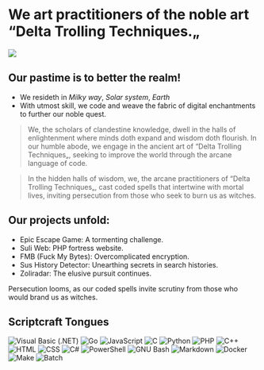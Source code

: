 # We art practitioners of the noble art “Delta Trolling Techniques.„

![](https://komarev.com/ghpvc/?username=Delta-Trolling-Technologies&color=grey&style=flat-square&label=Visage+Glimpses&abbreviated=true)

## Our pastime is to better the realm!

* We resideth in *Milky way*, *Solar system*, *Earth*
* With utmost skill, we code and weave the fabric of digital enchantments to further our noble quest.

> We, the scholars of clandestine knowledge, dwell in the halls of enlightenment where minds doth expand and wisdom doth flourish. In our humble abode, we engage in the ancient art of “Delta Trolling Techniques„, seeking to improve the world through the arcane language of code.

> In the hidden halls of wisdom, we, the arcane practitioners of “Delta Trolling Techniques„, cast coded spells that intertwine with mortal lives, inviting persecution from those who seek to burn us as witches.

## Our projects unfold:
* Epic Escape Game: A tormenting challenge.
* Suli Web: PHP fortress website.
* FMB (Fuck My Bytes): Overcomplicated encryption.
* Sus History Detector: Unearthing secrets in search histories.
* Zoliradar: The elusive pursuit continues.

Persecution looms, as our coded spells invite scrutiny from those who would brand us as witches.

## Scriptcraft Tongues

![Visual Basic (.NET)](https://img.shields.io/badge/-512bd4?style=flat-square&logo=visualbasic&logoColor=ffffff&link=https%3A%2F%2Fen.m.wikipedia.org%2Fwiki%2FVisual_Basic_(.NET)&link=https%3A%2F%2Fen.m.wikipedia.org%2Fwiki%2FVisual_Basic_(.NET))
![Go](https://img.shields.io/badge/-00add8?style=flat-square&logo=go&logoColor=ffffff&link=https%3A%2F%2Fen.m.wikipedia.org%2Fwiki%2FGo_(programming_language))
![JavaScript](https://img.shields.io/badge/-f7df1e?style=flat-square&logo=javascript&logoColor=000000&link=https%3A%2F%2Fen.m.wikipedia.org%2Fwiki%2FJavaScript)
![C](https://img.shields.io/badge/-a8b9cc?style=flat-square&logo=c&logoColor=000000&link=https%3A%2F%2Fen.m.wikipedia.org%2Fwiki%2FC_(programming_language))
![Python](https://img.shields.io/badge/-3776ab?style=flat-square&logo=python&logoColor=ffffff&link=https%3A%2F%2Fen.m.wikipedia.org%2Fwiki%2FPython_(programming_language))
![PHP](https://img.shields.io/badge/-777bb4?style=flat-square&logo=php&logoColor=ffffff&link=https%3A%2F%2Fen.m.wikipedia.org%2Fwiki%2FPHP)
![C++](https://img.shields.io/badge/-00599c?style=flat-square&logo=cplusplus&logoColor=ffffff&link=https%3A%2F%2Fen.m.wikipedia.org%2Fwiki%2FC%252B%252B)
![HTML](https://img.shields.io/badge/-e34f26?style=flat-square&logo=html5&logoColor=ffffff&link=https%3A%2F%2Fen.m.wikipedia.org%2Fwiki%2FHTML)
![CSS](https://img.shields.io/badge/-1572b6?style=flat-square&logo=css3&logoColor=ffffff&link=https%3A%2F%2Fen.m.wikipedia.org%2Fwiki%2FCSS)
![C#](https://img.shields.io/badge/-512bd4?style=flat-square&logo=csharp&logoColor=ffffff&link=https%3A%2F%2Fen.m.wikipedia.org%2Fwiki%2FC_Sharp_(programming_language))
![PowerShell](https://img.shields.io/badge/-5391fe?style=flat-square&logo=powershell&logoColor=ffffff&link=https%3A%2F%2Fen.m.wikipedia.org%2Fwiki%2FPowerShell)
![GNU Bash](https://img.shields.io/badge/-4eaa25?style=flat-square&logo=gnubash&logoColor=ffffff&link=https%3A%2F%2Fen.m.wikipedia.org%2Fwiki%2FBash_(Unix_shell))
![Markdown](https://img.shields.io/badge/-000000?style=flat-square&logo=markdown&logoColor=ffffff&link=https%3A%2F%2Fen.m.wikipedia.org%2Fwiki%2FMarkdown)
![Docker](https://img.shields.io/badge/-2496ed?style=flat-square&logo=docker&logoColor=ffffff&link=https%3A%2F%2Fen.m.wikipedia.org%2Fwiki%2FDocker_(software))
![Make](https://img.shields.io/badge/-6d00cc?style=flat-square&logo=make&logoColor=ffffff&link=https%3A%2F%2Fen.m.wikipedia.org%2Fwiki%2FMake_(software))
![Batch](https://img.shields.io/badge/-4d4d4d?style=flat-square&logo=windowsterminal&logoColor=ffffff&link=https%3A%2F%2Fen.m.wikipedia.org%2Fwiki%2FBatch_file)
